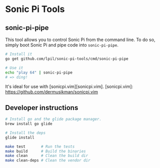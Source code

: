 Sonic Pi Tools
==============

## sonic-pi-pipe

This tool allows you to control Sonic Pi from the command line. To do so,
simply boot Sonic Pi and pipe code into `sonic-pi-pipe`.

```sh
# Install it
go get github.com/lpil/sonic-pi-tools/cmd/sonic-pi-pipe

# Use it
echo "play 64" | sonic-pi-pipe
# => ding!
```

It's ideal for use with [sonicpi.vim][sonicpi.vim].
[sonicpi.vim]: https://github.com/dermusikman/sonicpi.vim


## Developer instructions

```sh
# Install go and the glide package manager.
brew install go glide

# Install the deps
glide install

make test       # Run the tests
make build      # Build the binaries
make clean      # Clean the build dir
make clean-deps # Clean the vendor dir
```

